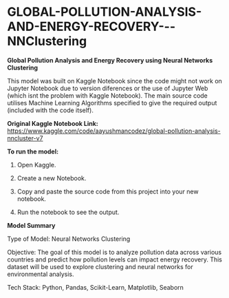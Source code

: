 # GLOBAL-POLLUTION-ANALYSIS-AND-ENERGY-RECOVERY---NNClustering
**Global Pollution Analysis and Energy Recovery using Neural Networks Clustering**

This model was built on Kaggle Notebook since the code might not work on Jupyter Notebook due to version diferences or the use of Jupyter Web (which isnt the problem with Kaggle Notebook). The main source code utilises Machine Learning Algorithms specified to give the required output (included with the code itself).

**Original Kaggle Notebook Link:** https://www.kaggle.com/code/aayushmancodez/global-pollution-analysis-nncluster-v7

**To run the model:**

1) Open Kaggle.

2) Create a new Notebook.

3) Copy and paste the source code from this project into your new notebook.

4) Run the notebook to see the output.

**Model Summary**

Type of Model: Neural Networks Clustering

Objective: The goal of this model is to analyze pollution data across various countries and predict how pollution levels can impact energy recovery. This dataset will be used to explore clustering and neural networks for environmental analysis.

Tech Stack: Python, Pandas, Scikit-Learn, Matplotlib, Seaborn
